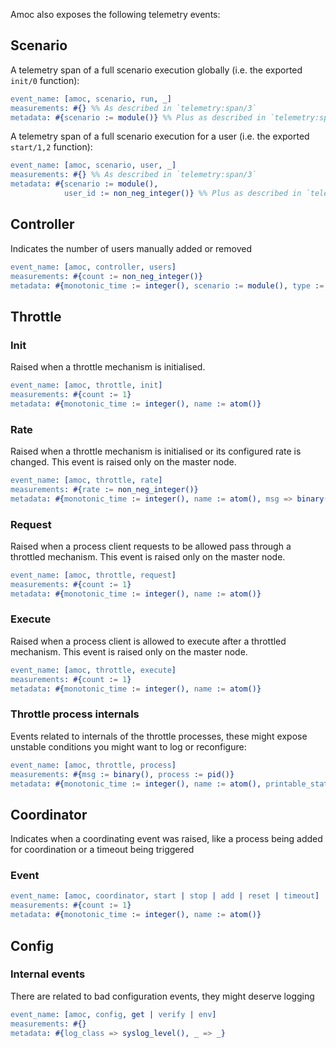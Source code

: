 Amoc also exposes the following telemetry events:

## Scenario

A telemetry span of a full scenario execution globally (i.e. the exported `init/0` function):
```erlang
event_name: [amoc, scenario, run, _]
measurements: #{} %% As described in `telemetry:span/3`
metadata: #{scenario := module()} %% Plus as described in `telemetry:span/3`
```

A telemetry span of a full scenario execution for a user (i.e. the exported `start/1,2` function):
```erlang
event_name: [amoc, scenario, user, _]
measurements: #{} %% As described in `telemetry:span/3`
metadata: #{scenario := module(),
            user_id := non_neg_integer()} %% Plus as described in `telemetry:span/3`
```

## Controller

Indicates the number of users manually added or removed
```erlang
event_name: [amoc, controller, users]
measurements: #{count := non_neg_integer()}
metadata: #{monotonic_time := integer(), scenario := module(), type := add | remove}
```

## Throttle

### Init

Raised when a throttle mechanism is initialised.
```erlang
event_name: [amoc, throttle, init]
measurements: #{count := 1}
metadata: #{monotonic_time := integer(), name := atom()}
```

### Rate

Raised when a throttle mechanism is initialised or its configured rate is changed.
This event is raised only on the master node.
```erlang
event_name: [amoc, throttle, rate]
measurements: #{rate := non_neg_integer()}
metadata: #{monotonic_time := integer(), name := atom(), msg => binary()}
```

### Request

Raised when a process client requests to be allowed pass through a throttled mechanism.
This event is raised only on the master node.
```erlang
event_name: [amoc, throttle, request]
measurements: #{count := 1}
metadata: #{monotonic_time := integer(), name := atom()}
```

### Execute

Raised when a process client is allowed to execute after a throttled mechanism.
This event is raised only on the master node.
```erlang
event_name: [amoc, throttle, execute]
measurements: #{count := 1}
metadata: #{monotonic_time := integer(), name := atom()}
```

### Throttle process internals

Events related to internals of the throttle processes, these might expose unstable conditions you
might want to log or reconfigure:
```erlang
event_name: [amoc, throttle, process]
measurements: #{msg := binary(), process := pid()}
metadata: #{monotonic_time := integer(), name := atom(), printable_state => map()}
```

## Coordinator

Indicates when a coordinating event was raised, like a process being added for coordination or a timeout being triggered

### Event
```erlang
event_name: [amoc, coordinator, start | stop | add | reset | timeout]
measurements: #{count := 1}
metadata: #{monotonic_time := integer(), name := atom()}
```

## Config

### Internal events
There are related to bad configuration events, they might deserve logging
```erlang
event_name: [amoc, config, get | verify | env]
measurements: #{}
metadata: #{log_class => syslog_level(), _ => _}
```
